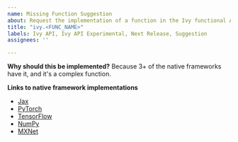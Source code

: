 ```yaml
---
name: Missing Function Suggestion
about: Request the implementation of a function in the Ivy functional API.
title: "ivy.<FUNC_NAME>"
labels: Ivy API, Ivy API Experimental, Next Release, Suggestion
assignees: ''

---
```


<!-- Information below is optional. -->

**Why should this be implemented?**
Because 3+ of the native frameworks have it, and it's a complex function.

**Links to native framework implementations**
- [Jax](<FUNC_URL_DOCS>)
- [PyTorch](<FUNC_URL_DOCS>)
- [TensorFlow](<FUNC_URL_DOCS>)
- [NumPy](<FUNC_URL_DOCS>)
- [MXNet](<FUNC_URL_DOCS>)
